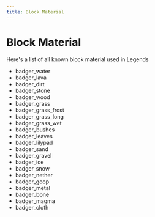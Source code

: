 ```yaml
---
title: Block Material
---
```


# Block Material

Here's a list of all known block material used in Legends

-   badger_water
-   badger_lava
-   badger_dirt
-   badger_stone
-   badger_wood
-   badger_grass
-   badger_grass_frost
-   badger_grass_long
-   badger_grass_wet
-   badger_bushes
-   badger_leaves
-   badger_lilypad
-   badger_sand
-   badger_gravel
-   badger_ice
-   badger_snow
-   badger_nether
-   badger_goop
-   badger_metal
-   badger_bone
-   badger_magma
-   badger_cloth
